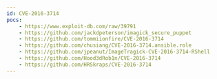 ```yaml
---
id: CVE-2016-3714
pocs: 
    - https://www.exploit-db.com/raw/39791
    - https://github.com/jackdpeterson/imagick_secure_puppet
    - https://github.com/tommiionfire/CVE-2016-3714
    - https://github.com/chusiang/CVE-2016-3714.ansible.role
    - https://github.com/jpeanut/ImageTragick-CVE-2016-3714-RShell
    - https://github.com/Hood3dRob1n/CVE-2016-3714
    - https://github.com/HRSkraps/CVE-2016-3714
---
```


